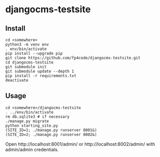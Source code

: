 # djangocms-testsite

## Install

    cd <somewhere>
    python3 -m venv env
    . env/bin/activate
    pip install --upgrade pip
    git clone https://github.com/fp4code/djangocms-testsite.git
    cd djangocms-testsite
    git submodule init
    git submodule update --depth 1
    pip install -r requirements.txt
    deactivate

## Usage

    cd <somewhere>/djangocms-testsite
    . ../env/bin/activate
    rm db.sqlite3 # if necessary
    ./manage.py migrate
    python starting_site.py
    (SITE_ID=1; ./manage.py runserver 8001&)
    (SITE_ID=2; ./manage.py runserver 8002&)

Open http://localhost:8001/admin/ or http://localhost:8002/admin/ with admin/admin credentials.
    
    
    
